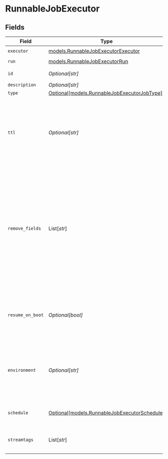 # RunnableJobExecutor


## Fields

| Field                                                                                                                                                                                                    | Type                                                                                                                                                                                                     | Required                                                                                                                                                                                                 | Description                                                                                                                                                                                              |
| -------------------------------------------------------------------------------------------------------------------------------------------------------------------------------------------------------- | -------------------------------------------------------------------------------------------------------------------------------------------------------------------------------------------------------- | -------------------------------------------------------------------------------------------------------------------------------------------------------------------------------------------------------- | -------------------------------------------------------------------------------------------------------------------------------------------------------------------------------------------------------- |
| `executor`                                                                                                                                                                                               | [models.RunnableJobExecutorExecutor](../models/runnablejobexecutorexecutor.md)                                                                                                                           | :heavy_check_mark:                                                                                                                                                                                       | N/A                                                                                                                                                                                                      |
| `run`                                                                                                                                                                                                    | [models.RunnableJobExecutorRun](../models/runnablejobexecutorrun.md)                                                                                                                                     | :heavy_check_mark:                                                                                                                                                                                       | N/A                                                                                                                                                                                                      |
| `id`                                                                                                                                                                                                     | *Optional[str]*                                                                                                                                                                                          | :heavy_minus_sign:                                                                                                                                                                                       | Unique ID for this Job                                                                                                                                                                                   |
| `description`                                                                                                                                                                                            | *Optional[str]*                                                                                                                                                                                          | :heavy_minus_sign:                                                                                                                                                                                       | N/A                                                                                                                                                                                                      |
| `type`                                                                                                                                                                                                   | [Optional[models.RunnableJobExecutorJobType]](../models/runnablejobexecutorjobtype.md)                                                                                                                   | :heavy_minus_sign:                                                                                                                                                                                       | N/A                                                                                                                                                                                                      |
| `ttl`                                                                                                                                                                                                    | *Optional[str]*                                                                                                                                                                                          | :heavy_minus_sign:                                                                                                                                                                                       | Time to keep the job's artifacts on disk after job completion. This also affects how long a job is listed in the Job Inspector.                                                                          |
| `remove_fields`                                                                                                                                                                                          | List[*str*]                                                                                                                                                                                              | :heavy_minus_sign:                                                                                                                                                                                       | List of fields to remove from Discover results. Wildcards (for example, aws*) are allowed. This is useful when discovery returns sensitive fields that should not be exposed in the Jobs user interface. |
| `resume_on_boot`                                                                                                                                                                                         | *Optional[bool]*                                                                                                                                                                                         | :heavy_minus_sign:                                                                                                                                                                                       | Resume the ad hoc job if a failure condition causes Stream to restart during job execution                                                                                                               |
| `environment`                                                                                                                                                                                            | *Optional[str]*                                                                                                                                                                                          | :heavy_minus_sign:                                                                                                                                                                                       | Optionally, enable this config only on a specified Git branch. If empty, will be enabled everywhere.                                                                                                     |
| `schedule`                                                                                                                                                                                               | [Optional[models.RunnableJobExecutorSchedule]](../models/runnablejobexecutorschedule.md)                                                                                                                 | :heavy_minus_sign:                                                                                                                                                                                       | Configuration for a scheduled job                                                                                                                                                                        |
| `streamtags`                                                                                                                                                                                             | List[*str*]                                                                                                                                                                                              | :heavy_minus_sign:                                                                                                                                                                                       | Tags for filtering and grouping in @{product}                                                                                                                                                            |